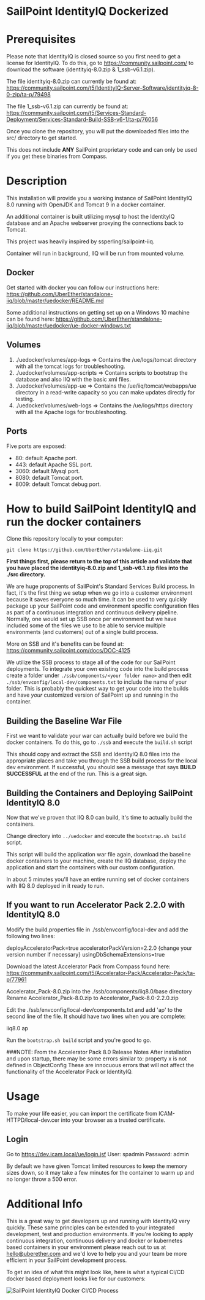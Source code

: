 SailPoint IdentityIQ Dockerized
================================

# Prerequisites

Please note that IdentityIQ is closed source so you first need to get a license for IdentityIQ.
To do this, go to https://community.sailpoint.com/ to download the software (identityiq-8.0.zip & 1_ssb-v6.1.zip).

The file identityiq-8.0.zip can currently be found at: https://community.sailpoint.com/t5/IdentityIQ-Server-Software/identityiq-8-0-zip/ta-p/79498

The file 1_ssb-v6.1.zip can currently be found at: https://community.sailpoint.com/t5/Services-Standard-Deployment/Services-Standard-Build-SSB-v6-1/ta-p/76056

Once you clone the repository, you will put the downloaded files into the src/ directory to get started.

This does not include **ANY** SailPoint proprietary code and can only be used if you get these binaries from Compass.

# Description

This installation will provide you a working instance of SailPoint IdentityIQ 8.0 running with OpenJDK and Tomcat 9 in a docker container.

An additional container is built utilizing mysql to host the IdentityIQ database and an Apache webserver proxying the connections back to Tomcat.

This project was heavily inspired by ssperling/sailpoint-iiq.

Container will run in background, IIQ will be run from mounted volume.

## Docker
Get started with docker you can follow our instructions here: https://github.com/UberEther/standalone-iiq/blob/master/uedocker/README.md

Some additional instructions on getting set up on a Windows 10 machine can be found here: https://github.com/UberEther/standalone-iiq/blob/master/uedocker/ue-docker-windows.txt

## Volumes
1. ./uedocker/volumes/app-logs => Contains the /ue/logs/tomcat directory with all the tomcat logs for troubleshooting.
2. ./uedocker/volumes/app-scripts => Contains scripts to bootstrap the database and also IIQ with the basic xml files.
3. ./uedocker/volumes/app-ue => Contains the /ue/iiq/tomcat/webapps/ue directory in a read-write capacity so you can make updates directly for testing.
4. ./uedocker/volumes/web-logs => Contains the /ue/logs/https directory with all the Apache logs for troubleshooting.

## Ports
Five ports are exposed:

 - 80: default Apache port.
 - 443: default Apache SSL port.
 - 3060: default Mysql port.
 - 8080: default Tomcat port.
 - 8009: default Tomcat debug port.

# How to build SailPoint IdentityIQ and run the docker containers

Clone this repository locally to your computer:

```git clone https://github.com/UberEther/standalone-iiq.git```

**First things first, please return to the top of this article and validate that you have placed the identityiq-8.0.zip and 1_ssb-v6.1.zip files into the ./src directory.**

We are huge proponents of SailPoint's Standard Services Build process. In fact, it's the first thing we setup when we go into a customer environment because it saves everyone so much time. It can be used to very quickly package up your SailPoint code and environment specific configuration files as part of a continuous integration and continuous delivery pipeline. Normally, one would set up SSB once per environment but we have included some of the files we use to be able to service multiple environments (and customers) out of a single build process.  

More on SSB and it's benefits can be found at: https://community.sailpoint.com/docs/DOC-4125

We utilize the SSB process to stage all of the code for our SailPoint deployments. To integrate your own existing code into the build process create a folder under `./ssb/components/<your folder name>` and then edit `./ssb/envconfig/local-dev/components.txt` to include the name of your folder. This is probably the quickest way to get your code into the builds and have *your* customized version of SailPoint up and running in the container.

## Building the Baseline War File
First we want to validate your war can actually build before we build the docker containers. To do this, go to `./ssb` and execute the `build.sh` script

This should copy and extract the SSB and IdentityIQ 8.0 files into the appropriate places and take you through the SSB build process for the local dev environment. If successful, you should see a message that says **BUILD SUCCESSFUL** at the end of the run. This is a great sign.

## Building the Containers and Deploying SailPoint IdentityIQ 8.0

Now that we've proven that IIQ 8.0 can build, it's time to actually build the containers.

Change directory into `../uedocker` and execute the `bootstrap.sh build` script.

This script will build the application war file again, download the baseline docker containers to your machine, create the IIQ database, deploy the application and start the containers with our custom configuration.

In about 5 minutes you'll have an entire running set of docker containers with IIQ 8.0 deployed in it ready to run.

## If you want to run Accelerator Pack 2.2.0 with IdentityIQ 8.0

Modify the build.properties file in ./ssb/envconfig/local-dev and add the following two lines:

deployAcceleratorPack=true
acceleratorPackVersion=2.2.0 {change your version number if necessary}
usingDbSchemaExtensions=true

Download the latest Accelerator Pack from Compass found here: https://community.sailpoint.com/t5/Accelerator-Pack/Accelerator-Pack/ta-p/77961

Accelerator_Pack-8.0.zip into the ./ssb/components/iiq8.0/base directory
Rename Accelerator_Pack-8.0.zip to Accelerator_Pack-8.0-2.2.0.zip

Edit the ./ssb/envconfig/local-dev/components.txt and add 'ap' to the second line of the file. It should have two lines when you are complete:

iiq8.0
ap

Run the `bootstrap.sh build` script and you're good to go.

###NOTE: From the Accelerator Pack 8.0 Release Notes
After installation and upon startup, there may be some errors similar to: 
property x is not defined in ObjectConfig 
These are innocuous errors that will not affect the functionality of the Accelerator Pack or IdentityIQ.

# Usage

To make your life easier, you can import the certificate from ICAM-HTTPD/local-dev.cer into your browser as a trusted certificate.

## Login
Go to https://dev.icam.local/ue/login.jsf
User: spadmin
Password: admin

By default we have given Tomcat limited resources to keep the memory sizes down, so it may take a few minutes for the container to warm up and no longer throw a 500 error.

# Additional Info
This is a great way to get developers up and running with IdentityIQ very quickly. These same principles can be extended to your integrated development, test and production environments. If you're looking to apply continuous integration, continuous delivery and docker or kubernetes based containers in your environment please reach out to us at [hello@uberether.com](mailto:hello@uberether.com) and we'd love to help you and your team be more efficient in your SailPoint development process.

To get an idea of what this might look like, here is what a typical CI/CD docker based deployment looks like for our customers:

![SailPoint IdentityIQ Docker CI/CD Process](https://uberether.com/images/Slide4.png)

